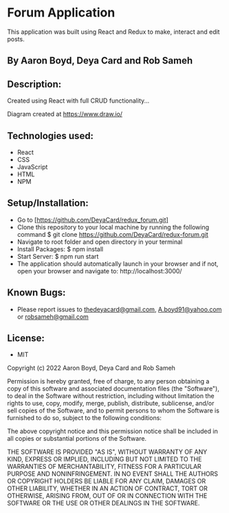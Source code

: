 # Forum Application

This application was built using React and Redux to make, interact and edit posts.

## By Aaron Boyd, Deya Card and Rob Sameh

## Description:

Created using React with full CRUD functionality...



Diagram created at https://www.draw.io/

## Technologies used:
* React
* CSS
* JavaScript
* HTML
* NPM


## Setup/Installation:
* Go to [https://github.com/DeyaCard/redux_forum.git]
* Clone this repository to your local machine by running the following command $ git clone https://github.com/DeyaCard/redux-forum.git
* Navigate to root folder and open directory in your terminal
* Install Packages: $ npm install
* Start Server: $ npm run start
* The application should automatically launch in your browser and if not, open your browser and navigate to: http://localhost:3000/


## Known Bugs:
* Please report issues to thedeyacard@gmail.com, A.boyd91@yahoo.com or robsameh@gmail.com


## License: 
* MIT

Copyright (c) 2022 Aaron Boyd, Deya Card and Rob Sameh

Permission is hereby granted, free of charge, to any person obtaining a copy of this software and associated documentation files (the "Software"), to deal in the Software without restriction, including without limitation the rights to use, copy, modify, merge, publish, distribute, sublicense, and/or sell copies of the Software, and to permit persons to whom the Software is furnished to do so, subject to the following conditions:

The above copyright notice and this permission notice shall be included in all copies or substantial portions of the Software.

THE SOFTWARE IS PROVIDED "AS IS", WITHOUT WARRANTY OF ANY KIND, EXPRESS OR IMPLIED, INCLUDING BUT NOT LIMITED TO THE WARRANTIES OF MERCHANTABILITY, FITNESS FOR A PARTICULAR PURPOSE AND NONINFRINGEMENT. IN NO EVENT SHALL THE AUTHORS OR COPYRIGHT HOLDERS BE LIABLE FOR ANY CLAIM, DAMAGES OR OTHER LIABILITY, WHETHER IN AN ACTION OF CONTRACT, TORT OR OTHERWISE, ARISING FROM, OUT OF OR IN CONNECTION WITH THE SOFTWARE OR THE USE OR OTHER DEALINGS IN THE SOFTWARE.